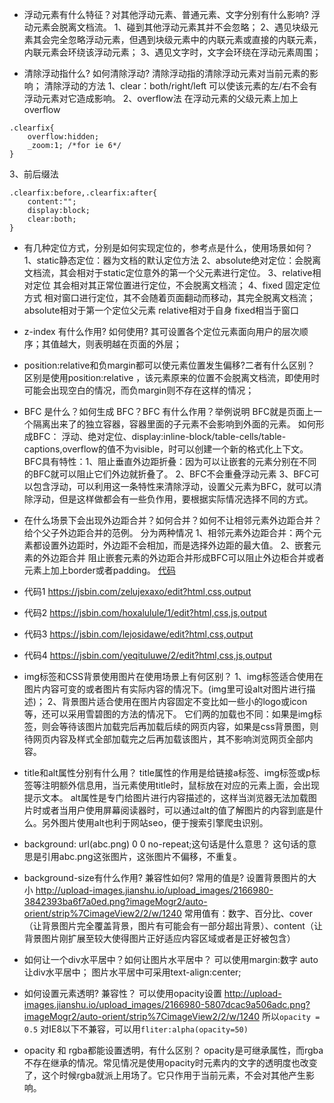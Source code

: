 - 浮动元素有什么特征？对其他浮动元素、普通元素、文字分别有什么影响?
浮动元素会脱离文档流。
1、碰到其他浮动元素其并不会忽略；
2、遇见块级元素其会完全忽略浮动元素，但遇到块级元素中的内联元素或直接的内联元素，内联元素会环绕该浮动元素；
3、遇见文字时，文字会环绕在浮动元素周围；

- 清除浮动指什么? 如何清除浮动?
清除浮动指的清除浮动元素对当前元素的影响；
清除浮动的方法
1、clear：both/right/left 可以使该元素的左/右不会有浮动元素对它造成影响。
2、overflow法
在浮动元素的父级元素上加上overflow
```
.clearfix{
	overflow:hidden;
	_zoom:1; /*for ie 6*/
}
```
3、前后缀法
```
.clearfix:before,.clearfix:after{
	content:"";
	display:block;
	clear:both;
}
```

- 有几种定位方式，分别是如何实现定位的，参考点是什么，使用场景如何？
1、static静态定位：器为文档的默认定位方法
2、absolute绝对定位：会脱离文档流，其会相对于static定位意外的第一个父元素进行定位。
3、relative相对定位
其会相对其正常位置进行定位，不会脱离文档流；
4、fixed 固定定位方式
相对窗口进行定位，其不会随着页面翻动而移动，其完全脱离文档流；
absolute相对于第一个定位父元素
relative相对于自身
fixed相当于窗口

- z-index 有什么作用? 如何使用?
其可设置各个定位元素面向用户的层次顺序；其值越大，则表明越在页面的外层；

- position:relative和负margin都可以使元素位置发生偏移?二者有什么区别？
区别是使用position:relative ，该元素原来的位置不会脱离文档流，即使用时可能会出现空白的情况，而负margin则不存在这样的情况；

- BFC 是什么？如何生成 BFC？BFC 有什么作用？举例说明
BFC就是页面上一个隔离出来了的独立容器，容器里面的子元素不会影响到外面的元素。
如何形成BFC：
浮动、绝对定位、display:inline-block/table-cells/table-captions,overflow的值不为visible，时可以创建一个新的格式化上下文。
BFC具有特性：1、阻止垂直外边距折叠：因为可以让嵌套的元素分别在不同的BFC就可以阻止它们外边就折叠了。
2、BFC不会重叠浮动元素
3、BFC可以包含浮动，可以利用这一条特性来清除浮动，设置父元素为BFC，就可以清除浮动，但是这样做都会有一些负作用，要根据实际情况选择不同的方式。

- 在什么场景下会出现外边距合并？如何合并？如何不让相邻元素外边距合并？给个父子外边距合并的范例。
分为两种情况
1、相邻元素外边距合并：两个元素都设置外边距时，外边距不会相加，而是选择外边距的最大值。
2、嵌套元素的外边距合并
阻止嵌套元素的外边距合并形成BFC可以阻止外边柜合并或者元素上加上border或者padding。
[代码](http://js.jirengu.com/mutujoqoxa/1/edit?html,css,output)





- 代码1
https://jsbin.com/zelujexaxo/edit?html,css,output

- 代码2
https://jsbin.com/hoxalulule/1/edit?html,css,js,output

- 代码3
https://jsbin.com/lejosidawe/edit?html,css,output

- 代码4
https://jsbin.com/yeqituluwe/2/edit?html,css,js,output





- img标签和CSS背景使用图片在使用场景上有何区别？
1、img标签适合使用在图片内容可变的或者图片有实际内容的情况下。(img里可设alt对图片进行描述)；
2、背景图片适合使用在图片内容固定不变比如一些小的logo或icon等，还可以采用雪碧图的方法的情况下。
它们两的加载也不同：如果是img标签，则会等待该图片加载完后再加载后续的网页内容，如果是css背景图，则待网页内容及样式全部加载完之后再加载该图片，其不影响浏览网页全部内容。

- title和alt属性分别有什么用？
title属性的作用是给链接a标签、img标签或p标签等注明额外信息用，当元素使用title时，鼠标放在对应的元素上面，会出现提示文本。
alt属性是专门给图片进行内容描述的，这样当浏览器无法加载图片时或者当用户使用屏幕阅读器时，可以通过alt的值了解图片的内容到底是什么。另外图片使用alt也利于网站seo，便于搜索引擎爬虫识别。

- background: url(abc.png) 0 0 no-repeat;这句话是什么意思？
这句话的意思是引用abc.png这张图片，这张图片不偏移，不重复。

- background-size有什么作用? 兼容性如何? 常用的值是?
设置背景图片的大小
http://upload-images.jianshu.io/upload_images/2166980-3842393ba6f7a0ed.png?imageMogr2/auto-orient/strip%7CimageView2/2/w/1240
常用值有：数字、百分比、cover（让背景图片完全覆盖背景，图片有可能会有一部分超出背景）、content（让背景图片刚扩展至较大使得图片正好适应内容区域或者是正好被包含）

- 如何让一个div水平居中？如何让图片水平居中？
可以使用margin:数字 auto 让div水平居中；
图片水平居中可采用text-align:center; 

- 如何设置元素透明? 兼容性？
可以使用opacity设置
http://upload-images.jianshu.io/upload_images/2166980-5807dcac9a506adc.png?imageMogr2/auto-orient/strip%7CimageView2/2/w/1240
所以`opacity = 0.5`
对IE8以下不兼容，可以用`fliter:alpha(opacity=50)`

- opacity 和 rgba都能设置透明，有什么区别？
opacity是可继承属性，而rgba不存在继承的情况。常见情况是使用opacity时元素内的文字的透明度也改变了，这个时候rgba就派上用场了。它只作用于当前元素，不会对其他产生影响。












